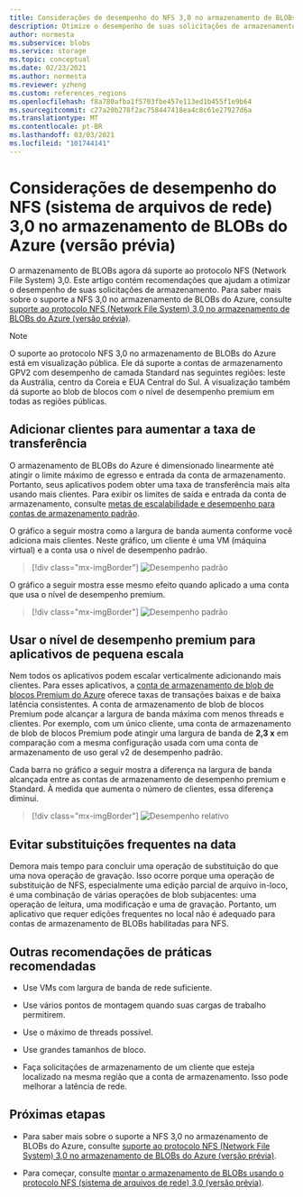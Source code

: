 ```yaml
---
title: Considerações de desempenho do NFS 3,0 no armazenamento de BLOBs do Azure (visualização) | Microsoft Docs
description: Otimize o desempenho de suas solicitações de armazenamento do NFS (sistema de arquivos de rede) 3,0 usando as recomendações neste artigo.
author: normesta
ms.subservice: blobs
ms.service: storage
ms.topic: conceptual
ms.date: 02/23/2021
ms.author: normesta
ms.reviewer: yzheng
ms.custom: references_regions
ms.openlocfilehash: f8a780afba1f5703fbe457e113ed1b455f1e9b64
ms.sourcegitcommit: c27a20b278f2ac758447418ea4c8c61e27927d6a
ms.translationtype: MT
ms.contentlocale: pt-BR
ms.lasthandoff: 03/03/2021
ms.locfileid: "101744141"
---
```

# <a name="network-file-system-nfs-30-performance-considerations-in-azure-blob-storage-preview"></a>Considerações de desempenho do NFS (sistema de arquivos de rede) 3,0 no armazenamento de BLOBs do Azure (versão prévia)

O armazenamento de BLOBs agora dá suporte ao protocolo NFS (Network File System) 3,0. Este artigo contém recomendações que ajudam a otimizar o desempenho de suas solicitações de armazenamento. Para saber mais sobre o suporte a NFS 3,0 no armazenamento de BLOBs do Azure, consulte [suporte ao protocolo NFS (Network File System) 3,0 no armazenamento de BLOBs do Azure (versão prévia)](network-file-system-protocol-support.md).

> [!NOTE]
> O suporte ao protocolo NFS 3,0 no armazenamento de BLOBs do Azure está em visualização pública. Ele dá suporte a contas de armazenamento GPV2 com desempenho de camada Standard nas seguintes regiões: leste da Austrália, centro da Coreia e EUA Central do Sul. A visualização também dá suporte ao blob de blocos com o nível de desempenho premium em todas as regiões públicas.

## <a name="add-clients-to-increase-throughput"></a>Adicionar clientes para aumentar a taxa de transferência 

O armazenamento de BLOBs do Azure é dimensionado linearmente até atingir o limite máximo de egresso e entrada da conta de armazenamento. Portanto, seus aplicativos podem obter uma taxa de transferência mais alta usando mais clientes.  Para exibir os limites de saída e entrada da conta de armazenamento, consulte [metas de escalabilidade e desempenho para contas de armazenamento padrão](../common/scalability-targets-standard-account.md).

O gráfico a seguir mostra como a largura de banda aumenta conforme você adiciona mais clientes. Neste gráfico, um cliente é uma VM (máquina virtual) e a conta usa o nível de desempenho padrão. 

> [!div class="mx-imgBorder"]
> ![Desempenho padrão](./media/network-file-system-protocol-support-performance/standard-performance-tier.png)

O gráfico a seguir mostra esse mesmo efeito quando aplicado a uma conta que usa o nível de desempenho premium.

> [!div class="mx-imgBorder"]
> ![Desempenho padrão](./media/network-file-system-protocol-support-performance/premium-performance-tier.png)

## <a name="use-premium-performance-tier-for-small-scale-applications"></a>Usar o nível de desempenho premium para aplicativos de pequena escala

Nem todos os aplicativos podem escalar verticalmente adicionando mais clientes. Para esses aplicativos, a [conta de armazenamento de blob de blocos Premium do Azure](storage-blob-create-account-block-blob.md) oferece taxas de transações baixas e de baixa latência consistentes. A conta de armazenamento de blob de blocos Premium pode alcançar a largura de banda máxima com menos threads e clientes. Por exemplo, com um único cliente, uma conta de armazenamento de blob de blocos Premium pode atingir uma largura de banda de **2,3 x** em comparação com a mesma configuração usada com uma conta de armazenamento de uso geral v2 de desempenho padrão. 

Cada barra no gráfico a seguir mostra a diferença na largura de banda alcançada entre as contas de armazenamento de desempenho premium e Standard. À medida que aumenta o número de clientes, essa diferença diminui.  

> [!div class="mx-imgBorder"]
> ![Desempenho relativo](./media/network-file-system-protocol-support-performance/relative-performance.png)

## <a name="avoid-frequent-overwrites-on-date"></a>Evitar substituições frequentes na data

Demora mais tempo para concluir uma operação de substituição do que uma nova operação de gravação. Isso ocorre porque uma operação de substituição de NFS, especialmente uma edição parcial de arquivo in-loco, é uma combinação de várias operações de blob subjacentes: uma operação de leitura, uma modificação e uma de gravação. Portanto, um aplicativo que requer edições frequentes no local não é adequado para contas de armazenamento de BLOBs habilitadas para NFS. 

## <a name="other-best-practice-recommendations"></a>Outras recomendações de práticas recomendadas 

- Use VMs com largura de banda de rede suficiente.

- Use vários pontos de montagem quando suas cargas de trabalho permitirem.

- Use o máximo de threads possível.

- Use grandes tamanhos de bloco.

- Faça solicitações de armazenamento de um cliente que esteja localizado na mesma região que a conta de armazenamento. Isso pode melhorar a latência de rede.

## <a name="next-steps"></a>Próximas etapas

- Para saber mais sobre o suporte a NFS 3,0 no armazenamento de BLOBs do Azure, consulte [suporte ao protocolo NFS (Network File System) 3,0 no armazenamento de BLOBs do Azure (versão prévia)](network-file-system-protocol-support.md).

- Para começar, consulte [montar o armazenamento de BLOBs usando o protocolo NFS (sistema de arquivos de rede) 3,0 (versão prévia)](network-file-system-protocol-support-how-to.md).
